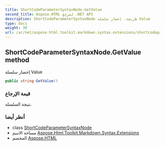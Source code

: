 ```yaml
---
title: ShortCodeParameterSyntaxNode.GetValue
second_title: Aspose.HTML لمرجع .NET API
description: ShortCodeParameterSyntaxNode طريقة. إحضار سلسلة Value
type: docs
weight: 30
url: /ar/net/aspose.html.toolkit.markdown.syntax.extensions/shortcodeparametersyntaxnode/getvalue/
---
```

## ShortCodeParameterSyntaxNode.GetValue method

إحضار سلسلة Value

```csharp
public string GetValue()
```

### قيمة الإرجاع

نتيجة السلسلة.

### أنظر أيضا

* class [ShortCodeParameterSyntaxNode](../)
* مساحة الاسم [Aspose.Html.Toolkit.Markdown.Syntax.Extensions](../../shortcodeparametersyntaxnode/)
* المجسم [Aspose.HTML](../../../)


